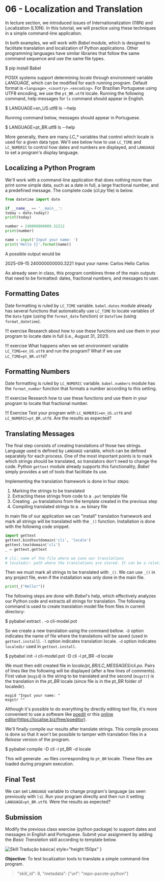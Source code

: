 # 06 - Localization and Translation

<ah-external-content src="slides.html" />

In lecture section, we introduced issues of Internationalization (I18N) and Localization (L10N). In this tutorial, we will practice using these techniques in a simple command-line application.

In both examples, we will work with *Babel* module, which is designed to facilitate translation and localization of Python applications. Other programming languages ​​have similar libraries that follow the same command sequence and use the same file types.

<ah-terminal>
$ pip install Babel
</ah-terminal>

POSIX systems support determining *locale* through environment variable *LANGUAGE*, which can be modified for each running program. Default format is `<language>_<country>.<encoding>`. For Brazilian Portuguese using UTF8 encoding, we use the `pt_BR.utf8` locale. Running the following command, help messages for `ls` command should appear in English.

<ah-terminal>
$ LANGUAGE=en_US.utf8 ls --help
</ah-terminal>

Running command below, messages should appear in Portuguese.

<ah-terminal>
$ LANGUAGE=pt_BR.utf8 ls --help
</ah-terminal>

More generally, there are many *LC_\** variables that control which locale is used for a given data type. We'll see below how to use `LC_TIME` and `LC_NUMERIC` to control how dates and numbers are displayed, and `LANGUAGE` to set a program's display language.

## Localizing a Python Program
 
We'll work with a command-line application that does nothing more than print some simple data, such as a date in full, a large fractional number, and a predefined message. The complete code (*cli.py* file) is below.

```python
from datetime import date

if __name__ == '__main__':
today = date.today()
print(today)

number = 240000000000.32212
print(number)

name = input('Input your name: ')
print('Hello {}'.format(name))
```

A possible output would be

2025-09-15
240000000000.3221
Input your name: Carlos
Hello Carlos


As already seen in class, this program combines three of the main outputs that need to be formatted: dates, fractional numbers, and messages to user.

## Formatting Dates

Date formatting is ruled by `LC_TIME` variable. `babel.dates` module already has several functions that automatically use `LC_TIME` to locate variables of the `Date` type (using the `format_date` function) or `DateTime` (using `format_datetime`).

!!! exercise
    Research about how to use these functions and use them in your program to locate date in full (i.e., August 31, 2021).

!!! exercise
    What happens when we set environment variable `LC_TIME=en_US.utf8` and run the program? What if we use `LC_TIME=pt_BR.utf8`?

## Formatting Numbers

Date formatting is ruled by `LC_NUMERIC` variable. `babel.numbers` module has the `format_number` function that formats a number according to this setting.

!!! exercise
    Research how to use these functions and use them in your program to locate that fractional number.

!!! Exercise
    Test your program with `LC_NUMERIC=en_US.utf8` and `LC_NUMERIC=pt_BR.utf8`. Are the results as expected?

## Translating Messages

The final step consists of creating translations of those two strings. Language used is defined by `LANGUAGE` variable, which can be defined separately for each process. One of the most important points is to mark which strings should be translated, so translators don't need to change the code. Python `gettext` module already supports this functionality; *Babel* simply provides a set of tools that facilitate its use.

Implementing the translation framework is done in four steps:

1. Marking the strings to be translated
1. Extracting these strings from code to a `.pot` template file
1. Creating `.po` translations from the template created in the previous step
1. Compiling translated strings to a `.mo` binary file

In main file of our application we can "install" translation framework and mark all strings will be translated with the `_()` function. Installation is done with the following code snippet.

```python
import gettext
gettext.bindtextdomain('cli', 'locale')
gettext.textdomain('cli')
_ = gettext.gettext

# cli: name of the file where we save our translations
# localedir: path where the translations are stored. It can be a relative path.
```

Then we must mark all strings to be translated with `_()`. We can use `_()` in any project file, even if the installation was only done in the main file.

```python
print(_("Hello!"))
```

The following steps are done with *Babel*'s help, which effectively analyzes our Python code and extracts all strings for translation. The following command is used to create translation model file from files in current directory:

<ah-terminal>
$ pybabel extract . -o cli-model.pot
</ah-terminal>

So we create a new translation using the command bellow. `-D` option indicates the name of file where the translations will be saved (used in `gettext.install`). `-l` option indicates translation locale. `-d` option indicates `localedir` used in `gettext.install`.

<ah-terminal>
$ pybabel init -i cli-model.pot -D cli -l pt_BR -d locale
</ah-terminal>

We must then edit created file in *locale/pt_BR/LC_MESSAGES/cli.po*. Pairs of lines like the following will be displayed (after a few lines of comments). First value (`msgid`) is the string to be translated and the second (`msgstr`) is the translation in the *pt_BR* locale (since file is in the pt_BR folder of localedir).

```
msgid "Input your name: "
msgstr ""
```

Although it's possible to do everything by directly editing text file, it's more convenient to use a software like [poedit](https://poedit.net/) or this [online editor](https://localise.biz/free/poeditor)(https://localise.biz/free/poeditor).

We'll finally compile our results after translate strings. This compile process is done so that it won't be possible to tamper with translation files in a *Release* version of the program.

<ah-terminal>
$ pybabel compile -D cli -l pt_BR -d locale
</ah-terminal>

This will generate `.mo` files corresponding to `pt_BR` locale. These files are loaded during program execution.

## Final Test

We can set `LANGUAGE` variable to change program's language (as seen previously with `ls`). Run your program directly and then run it setting `LANGUAGE=pt_BR.utf8`. Were the results as expected?

## Submission

Modify the previous class exercise (python package) to support dates and messages in English and Portuguese. Submit your assignment by adding the *Basic Translation* skill according to template below.

![Skill Tradução básica](skill-traducao.svg){ style="height:150px" }

**Objective**: To test localization tools to translate a simple command-line program.

> "skill_id": 8, "metadata": {"url": "repo-pacote-python"}
